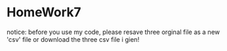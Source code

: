 # HomeWork7
notice:
before you use my code,
please resave three orginal file as a new 'csv' file or download the three csv file i gien!
